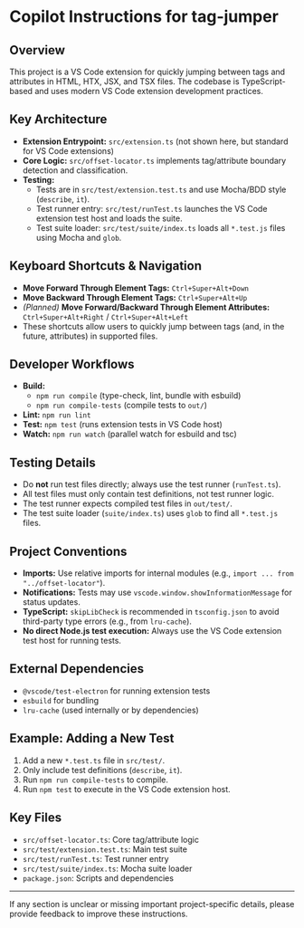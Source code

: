 # Copilot Instructions for tag-jumper

## Overview

This project is a VS Code extension for quickly jumping between tags and attributes in HTML, HTX, JSX, and TSX files. The codebase is TypeScript-based and uses modern VS Code extension development practices.

## Key Architecture

- **Extension Entrypoint:** `src/extension.ts` (not shown here, but standard for VS Code extensions)
- **Core Logic:** `src/offset-locator.ts` implements tag/attribute boundary detection and classification.
- **Testing:**
  - Tests are in `src/test/extension.test.ts` and use Mocha/BDD style (`describe`, `it`).
  - Test runner entry: `src/test/runTest.ts` launches the VS Code extension test host and loads the suite.
  - Test suite loader: `src/test/suite/index.ts` loads all `*.test.js` files using Mocha and `glob`.

## Keyboard Shortcuts & Navigation

- **Move Forward Through Element Tags:** `Ctrl+Super+Alt+Down`
- **Move Backward Through Element Tags:** `Ctrl+Super+Alt+Up`
- _(Planned)_ **Move Forward/Backward Through Element Attributes:** `Ctrl+Super+Alt+Right` / `Ctrl+Super+Alt+Left`
- These shortcuts allow users to quickly jump between tags (and, in the future, attributes) in supported files.

## Developer Workflows

- **Build:**
  - `npm run compile` (type-check, lint, bundle with esbuild)
  - `npm run compile-tests` (compile tests to `out/`)
- **Lint:** `npm run lint`
- **Test:** `npm test` (runs extension tests in VS Code host)
- **Watch:** `npm run watch` (parallel watch for esbuild and tsc)

## Testing Details

- Do **not** run test files directly; always use the test runner (`runTest.ts`).
- All test files must only contain test definitions, not test runner logic.
- The test runner expects compiled test files in `out/test/`.
- The test suite loader (`suite/index.ts`) uses `glob` to find all `*.test.js` files.

## Project Conventions

- **Imports:** Use relative imports for internal modules (e.g., `import ... from "../offset-locator"`).
- **Notifications:** Tests may use `vscode.window.showInformationMessage` for status updates.
- **TypeScript:** `skipLibCheck` is recommended in `tsconfig.json` to avoid third-party type errors (e.g., from `lru-cache`).
- **No direct Node.js test execution:** Always use the VS Code extension test host for running tests.

## External Dependencies

- `@vscode/test-electron` for running extension tests
- `esbuild` for bundling
- `lru-cache` (used internally or by dependencies)

## Example: Adding a New Test

1. Add a new `*.test.ts` file in `src/test/`.
2. Only include test definitions (`describe`, `it`).
3. Run `npm run compile-tests` to compile.
4. Run `npm test` to execute in the VS Code extension host.

## Key Files

- `src/offset-locator.ts`: Core tag/attribute logic
- `src/test/extension.test.ts`: Main test suite
- `src/test/runTest.ts`: Test runner entry
- `src/test/suite/index.ts`: Mocha suite loader
- `package.json`: Scripts and dependencies

---

If any section is unclear or missing important project-specific details, please provide feedback to improve these instructions.
